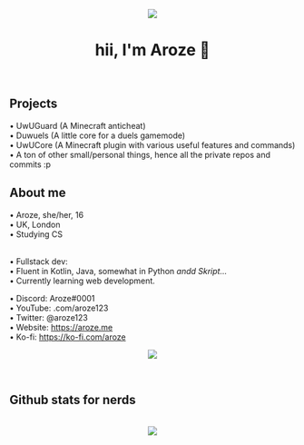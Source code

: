 <div align="center">

<img src="https://cdn.discordapp.com/emojis/774868681586114580.gif?v=1" /><br />
<h1>hii, I'm Aroze 👋</h1><br />

</div>

<h2>Projects</h2>
• UwUGuard (A Minecraft anticheat)<br />
• Duwuels (A little core for a duels gamemode)<br />
• UwUCore (A Minecraft plugin with various useful features and commands)<br />
• A ton of other small/personal things, hence all the private repos and commits :p

<h2>About me</h2>
• Aroze, she/her, 16<br />
• UK, London<br />
• Studying CS<br /><br />

• Fullstack dev:<br />
• Fluent in Kotlin, Java, somewhat in Python *andd Skript...*<br />
• Currently learning web development.<br />

• Discord: Aroze#0001<br />
• YouTube: .com/aroze123<br />
• Twitter: @aroze123<br />
• Website: https://aroze.me<br />
• Ko-fi: https://ko-fi.com/aroze<br />

<p align="center"><a href="https://discord.com/users/273524398483308549"><img align="center" src="https://lanyard-profile-readme.vercel.app/api/273524398483308549?bg=302c33"></a></p>

<br />

<h2>Github stats for nerds</h2>
<p align = center>
  <br />
  <img src = "https://github-readme-streak-stats.herokuapp.com/?user=uwuaroze&theme=dracula">
</p>
